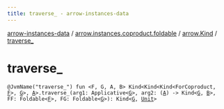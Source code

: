 ```yaml
---
title: traverse_ - arrow-instances-data
---
```


[arrow-instances-data](../../index.html) / [arrow.instances.coproduct.foldable](../index.html) / [arrow.Kind](index.html) / [traverse_](./traverse_.html)

# traverse_

`@JvmName("traverse_") fun <F, G, A, B> Kind<Kind<Kind<ForCoproduct, `[`F`](traverse_.html#F)`>, `[`G`](traverse_.html#G)`>, `[`A`](traverse_.html#A)`>.traverse_(arg1: Applicative<`[`G`](traverse_.html#G)`>, arg2: (`[`A`](traverse_.html#A)`) -> Kind<`[`G`](traverse_.html#G)`, `[`B`](traverse_.html#B)`>, FF: Foldable<`[`F`](traverse_.html#F)`>, FG: Foldable<`[`G`](traverse_.html#G)`>): Kind<`[`G`](traverse_.html#G)`, `[`Unit`](https://kotlinlang.org/api/latest/jvm/stdlib/kotlin/-unit/index.html)`>`